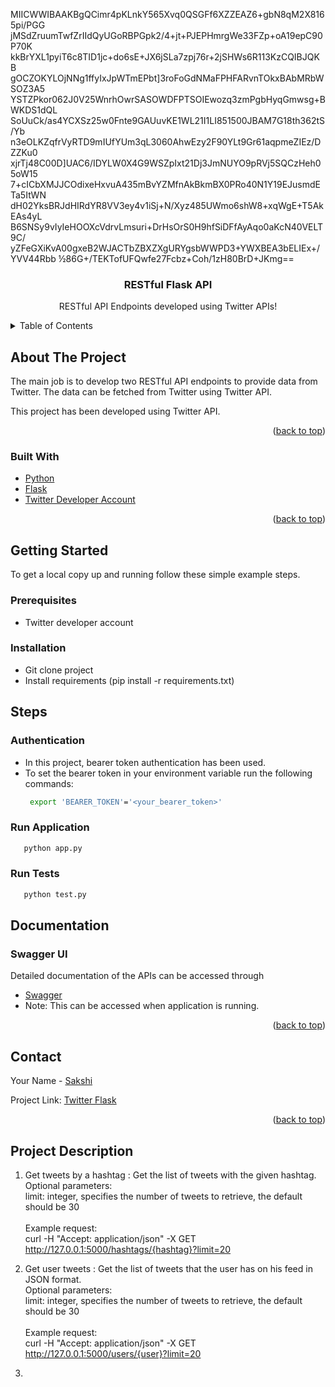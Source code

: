 MIICWWIBAAKBgQCimr4pKLnkY565Xvq0QSGFf6XZZEAZ6+gbN8qM2X8165pi/PGG jMSdZruumTwfZrIIdQyUGoRBPGpk2/4+jt+PJEPHmrgWe33FZp+oA19epC90P70K kkBrYXL1pyiT6c8TID1jc+do6sE+JX6jSLa7zpj76r+2jSHWs6R113KzCQIBJQKB gOCZOKYLOjNNg1ffyIxJpWTmEPbt]3roFoGdNMaFPHFARvnTOkxBAbMRbWSOZ3A5
YSTZPkor062J0V25WnrhOwrSASOWDFPTSOIEwozq3zmPgbHyqGmwsg+BWKDS1dQL SoUuCk/as4YCXSz25w0Fnte9GAUuvKE1WL21I1LI851500JBAM7G18th362tS/Yb n3eOLKZqfrVyRTD9mIUfYUm3qL3060AhwEzy2F90YLt9Gr61aqpmeZIEz/DZZKu0 xjrTj48C00D]UAC6/IDYLW0X4G9WSZpIxt21Dj3JmNUYO9pRVj5SQCzHeh05oW15 7+cICbXMJJCOdixeHxvuA435mBvYZMfnAkBkmBX0PRo40N1Y19EJusmdETa5ItWN dH02YksBRJdHIRdYR8VV3ey4v1iSj+N/Xyz485UWmo6shW8+xqWgE+T5AkEAs4yL B6SNSy9vIyIeHOOXcVdrvLmsuri+DrHsOrS0H9hfSiDFfAyAqo0aKcN40VELT9C/ yZFeGXiKvA00gxeB2WJACTbZBXZXgURYgsbWWPD3+YWXBEA3bELIEx+/YVV44Rbb
½86G+/TEKTofUFQwfe27Fcbz+Coh/1zH80BrD+JKmg==

<div id="top"></div>

  <h3 align="center">RESTful Flask API</h3>

  <p align="center">
    RESTful API Endpoints developed using Twitter APIs!
  </p>
</div>



<!-- TABLE OF CONTENTS -->
<details>
  <summary>Table of Contents</summary>
  <ol>
    <li>
      <a href="#about-the-project">About The Project</a>
      <ul>
        <li><a href="#built-with">Built With</a></li>
      </ul>
    </li>
    <li>
      <a href="#getting-started">Getting Started</a>
      <ul>
        <li><a href="#prerequisites">Prerequisites</a></li>
        <li><a href="#installation">Installation</a></li>
      </ul>
    </li>
    <li>
      <a href="#steps">Steps</a>
      <ul>
        <li><a href="#authentication">Authentication</a></li>
        <li><a href="#run-application">Run Application</a></li>
        <li><a href="#run-tests">Run Tests</a></li>
        <li><a href="#documentation">Documentation</a></li>
      </ul>
    </li>
    <li><a href="#contact">Contact</a></li>
    <li><a href="#project-description">Description</a></li>
  </ol>
</details>



<!-- ABOUT THE PROJECT -->
## About The Project


The main job is to develop two RESTful API endpoints to provide data from Twitter. 
The data can be fetched from Twitter using Twitter API.

This project has been developed using Twitter API.


<p align="right">(<a href="#top">back to top</a>)</p>



### Built With


* [Python](https://www.python.org/)
* [Flask](https://flask.palletsprojects.com/en/2.0.x/)
* [Twitter Developer Account](https://developer.twitter.com/en/apply-for-access)

<p align="right">(<a href="#top">back to top</a>)</p>



<!-- GETTING STARTED -->
## Getting Started

To get a local copy up and running follow these simple example steps.

### Prerequisites

* Twitter developer account 


### Installation

* Git clone project
* Install requirements (pip install -r requirements.txt)

## Steps


### Authentication

* In this project, bearer token authentication has been used.
* To set the bearer token in your environment variable run the following commands:
  ```sh
   export 'BEARER_TOKEN'='<your_bearer_token>'
   ```
  
### Run Application

```sh
   python app.py
   ```

### Run Tests

```sh
   python test.py
   ```
   
## Documentation

### Swagger UI

Detailed documentation of the APIs can be accessed through 

* [Swagger](http://127.0.0.1:5000/swagger/)
* Note: This can be accessed when application is running.


<p align="right">(<a href="#top">back to top</a>)</p>



<!-- CONTACT -->
## Contact

Your Name - [Sakshi](https://www.linkedin.com/in/sakshi-gupta-0aa978140/)

Project Link: [Twitter Flask](https://github.com/SakshiGupta2508/twitter-flask)

<p align="right">(<a href="#top">back to top</a>)</p>

<!-- Project Description -->
## Project Description

1. Get tweets by a hashtag : Get the list of tweets with the given hashtag.</br> 
Optional parameters:</br>
limit: integer, specifies the number of tweets to retrieve, the default should be 30</br></br>
Example request:</br>
curl -H "Accept: application/json" -X GET http://127.0.0.1:5000/hashtags/{hashtag}?limit=20 


2. Get user tweets : Get the list of tweets that the user has on his feed in JSON format.</br>
Optional parameters:</br> 
limit: integer, specifies the number of tweets to retrieve, the default should be 30 </br></br>
Example request:</br>
curl -H "Accept: application/json" -X GET http://127.0.0.1:5000/users/{user}?limit=20 
3. 
